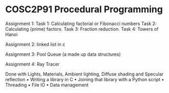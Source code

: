 # COSC2P91 Procedural Programming

Assignment 1: 
  Task 1: Calculating factorial or Fibonacci numbers
  Task 2: Calculating (prime) factors.
  Task 3: Fraction reduction.
  Task 4: Towers of Hanoi

Assignment 2: linked list in c

Assignment 3: Pool Queue (a made up data structures)

Assignment 4: Ray Tracer 

Done with Lights, Materials, Ambient lighting, Diffuse shading and Specular reflection
  • Writing a library in C
  • Joining that library with a Python script
  • Threading
  • File IO
  • Data management
